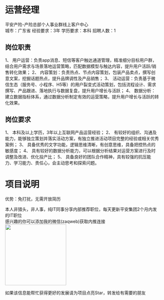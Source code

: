 # 运营经理
平安产险-产险总部个人事业群线上客户中心  
城市：广东省 经验要求：3年 学历要求：本科  招聘人数：1

## 岗位职责
1、	用户运营：负责app消息、短信等客户触达通道管理，精准细分目标用户群，结合用户需求与场景落地运营策略，匹配数据模型与触达内容，提升用户活跃/销售转化效果；
   2、	内容策划：负责热点、节点内容策划，包装产品卖点，撰写创意文案，挖掘话题热点，提升品牌调性及产品销售；
   3、	活动运营：负责基于微信生态（服务号、小程序、H5等）的用户裂变式活动策划，包括流程设计、需求撰写、产品跟进、落地执行与数据复盘，提升用户增长与活跃；
   4、	数据分析：建立数据指标体系，通过数据分析制定有效的运营策略，提升用户增长与活跃的转化效果。

## 岗位要求
1、	本科及以上学历，3年以上互联网产品运营经验；
   2、	有较好的组织、沟通及能力，能够独立策划并落实活动方案，有独立推进活动项目完整的经验或相关优秀案例；
   3、	具备优秀的文字功能，逻辑思维清晰，有创意思维，具备把控热点的敏感度；
   4、	具有较好的数据分析能力，可以根据分析结果对运营方案进行及时调整及改进、优化投产比；
   5、	具备良好的团队合作精神，具有较强的抗压能力、学习能力、责任心，会主动思考和探索问题。

# 项目说明

优势：免打扰，无需开放简历

本人非猎头，非人事，纯IT同事分享内部推荐职位，每天更新平安集团2个月内发的IT职位  
感兴趣的你可以添加我的微信(zaqweb)获取内推连接  
<img src="https://github.com/zaqweb/PA-IT-JOBS/blob/master/WechatICode.jpeg"  height="200" width="200">

如果该信息能帮忙获得更好的发展请为项目点亮Star，转发给有需要的朋友




